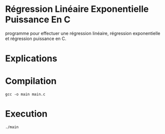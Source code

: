 # Régression Linéaire Exponentielle Puissance En C
programme pour effectuer une régression linéaire, régression exponentielle et régression puissance en C.

# Explications 


# Compilation
`gcc -o main main.c `

# Execution
`./main`
